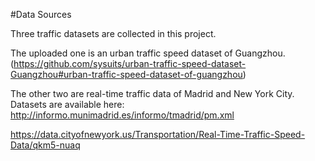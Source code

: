 #Data Sources

Three traffic datasets are collected in this project.

The uploaded one is an urban traffic speed dataset of Guangzhou. (https://github.com/sysuits/urban-traffic-speed-dataset-Guangzhou#urban-traffic-speed-dataset-of-guangzhou)

The other two are real-time traffic data of Madrid and New York City. Datasets are available here:
http://informo.munimadrid.es/informo/tmadrid/pm.xml

https://data.cityofnewyork.us/Transportation/Real-Time-Traffic-Speed-Data/qkm5-nuaq
